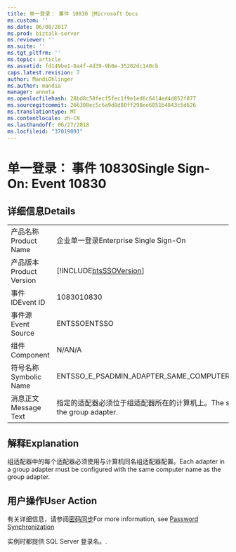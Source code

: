 ```yaml
---
title: 单一登录： 事件 10830 |Microsoft Docs
ms.custom: ''
ms.date: 06/08/2017
ms.prod: biztalk-server
ms.reviewer: ''
ms.suite: ''
ms.tgt_pltfrm: ''
ms.topic: article
ms.assetid: fd149be1-0a4f-4d39-9b0e-35202dc140cb
caps.latest.revision: 7
author: MandiOhlinger
ms.author: mandia
manager: anneta
ms.openlocfilehash: 28bd8c50fecf5fec1f9e1ed6c6414ed4d852f877
ms.sourcegitcommit: 266308ec5c6a9d8d80ff298ee6051b4843c5d626
ms.translationtype: MT
ms.contentlocale: zh-CN
ms.lasthandoff: 06/27/2018
ms.locfileid: "37019091"
---
```

# <a name="single-sign-on-event-10830"></a><span data-ttu-id="9030b-102">单一登录： 事件 10830</span><span class="sxs-lookup"><span data-stu-id="9030b-102">Single Sign-On: Event 10830</span></span>
## <a name="details"></a><span data-ttu-id="9030b-103">详细信息</span><span class="sxs-lookup"><span data-stu-id="9030b-103">Details</span></span>  
  
|                 |                                                                          |
|-----------------|--------------------------------------------------------------------------|
|  <span data-ttu-id="9030b-104">产品名称</span><span class="sxs-lookup"><span data-stu-id="9030b-104">Product Name</span></span>   |                        <span data-ttu-id="9030b-105">企业单一登录</span><span class="sxs-lookup"><span data-stu-id="9030b-105">Enterprise Single Sign-On</span></span>                         |
| <span data-ttu-id="9030b-106">产品版本</span><span class="sxs-lookup"><span data-stu-id="9030b-106">Product Version</span></span> |        [!INCLUDE[btsSSOVersion](../includes/btsssoversion-md.md)]        |
|    <span data-ttu-id="9030b-107">事件 ID</span><span class="sxs-lookup"><span data-stu-id="9030b-107">Event ID</span></span>     |                                  <span data-ttu-id="9030b-108">10830</span><span class="sxs-lookup"><span data-stu-id="9030b-108">10830</span></span>                                   |
|  <span data-ttu-id="9030b-109">事件源</span><span class="sxs-lookup"><span data-stu-id="9030b-109">Event Source</span></span>   |                                  <span data-ttu-id="9030b-110">ENTSSO</span><span class="sxs-lookup"><span data-stu-id="9030b-110">ENTSSO</span></span>                                  |
|    <span data-ttu-id="9030b-111">组件</span><span class="sxs-lookup"><span data-stu-id="9030b-111">Component</span></span>    |                                   <span data-ttu-id="9030b-112">N/A</span><span class="sxs-lookup"><span data-stu-id="9030b-112">N/A</span></span>                                    |
|  <span data-ttu-id="9030b-113">符号名称</span><span class="sxs-lookup"><span data-stu-id="9030b-113">Symbolic Name</span></span>  |                  <span data-ttu-id="9030b-114">ENTSSO_E_PSADMIN_ADAPTER_SAME_COMPUTER</span><span class="sxs-lookup"><span data-stu-id="9030b-114">ENTSSO_E_PSADMIN_ADAPTER_SAME_COMPUTER</span></span>                  |
|  <span data-ttu-id="9030b-115">消息正文</span><span class="sxs-lookup"><span data-stu-id="9030b-115">Message Text</span></span>   | <span data-ttu-id="9030b-116">指定的适配器必须位于组适配器所在的计算机上。</span><span class="sxs-lookup"><span data-stu-id="9030b-116">The specified adapter must be on the same computer as the group adapter.</span></span> |
  
## <a name="explanation"></a><span data-ttu-id="9030b-117">解释</span><span class="sxs-lookup"><span data-stu-id="9030b-117">Explanation</span></span>  
 <span data-ttu-id="9030b-118">组适配器中的每个适配器必须使用与计算机同名组适配器配置。</span><span class="sxs-lookup"><span data-stu-id="9030b-118">Each adapter in a group adapter must be configured with the same computer name as the group adapter.</span></span>  
  
## <a name="user-action"></a><span data-ttu-id="9030b-119">用户操作</span><span class="sxs-lookup"><span data-stu-id="9030b-119">User Action</span></span>  
 <span data-ttu-id="9030b-120">有关详细信息，请参阅[密码同步](../core/password-synchronization2.md)</span><span class="sxs-lookup"><span data-stu-id="9030b-120">For more information, see [Password Synchronization](../core/password-synchronization2.md)</span></span>  
  
 <span data-ttu-id="9030b-121">实例时都提供 SQL Server 登录名。</span><span class="sxs-lookup"><span data-stu-id="9030b-121">.</span></span>